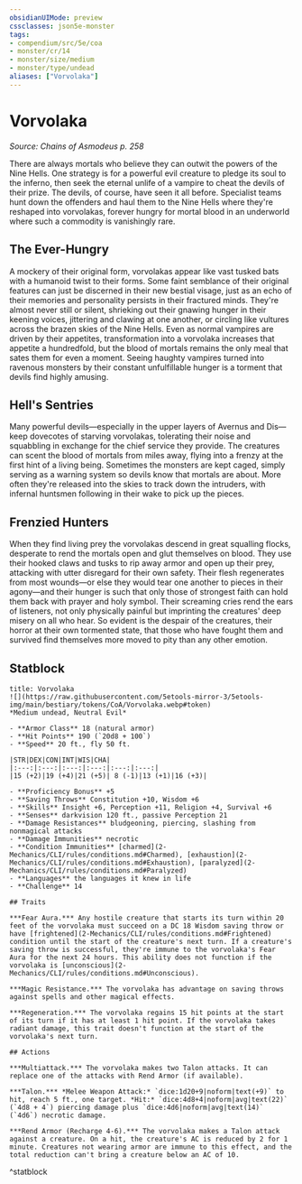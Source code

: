 ```yaml
---
obsidianUIMode: preview
cssclasses: json5e-monster
tags:
- compendium/src/5e/coa
- monster/cr/14
- monster/size/medium
- monster/type/undead
aliases: ["Vorvolaka"]
---
```

# Vorvolaka
*Source: Chains of Asmodeus p. 258*  

There are always mortals who believe they can outwit the powers of the Nine Hells. One strategy is for a powerful evil creature to pledge its soul to the inferno, then seek the eternal unlife of a vampire to cheat the devils of their prize. The devils, of course, have seen it all before. Specialist teams hunt down the offenders and haul them to the Nine Hells where they're reshaped into vorvolakas, forever hungry for mortal blood in an underworld where such a commodity is vanishingly rare.

## The Ever-Hungry

A mockery of their original form, vorvolakas appear like vast tusked bats with a humanoid twist to their forms. Some faint semblance of their original features can just be discerned in their new bestial visage, just as an echo of their memories and personality persists in their fractured minds. They're almost never still or silent, shrieking out their gnawing hunger in their keening voices, jittering and clawing at one another, or circling like vultures across the brazen skies of the Nine Hells. Even as normal vampires are driven by their appetites, transformation into a vorvolaka increases that appetite a hundredfold, but the blood of mortals remains the only meal that sates them for even a moment. Seeing haughty vampires turned into ravenous monsters by their constant unfulfillable hunger is a torment that devils find highly amusing.

## Hell's Sentries

Many powerful devils—especially in the upper layers of Avernus and Dis—keep dovecotes of starving vorvolakas, tolerating their noise and squabbling in exchange for the chief service they provide. The creatures can scent the blood of mortals from miles away, flying into a frenzy at the first hint of a living being. Sometimes the monsters are kept caged, simply serving as a warning system so devils know that mortals are about. More often they're released into the skies to track down the intruders, with infernal huntsmen following in their wake to pick up the pieces.

## Frenzied Hunters

When they find living prey the vorvolakas descend in great squalling flocks, desperate to rend the mortals open and glut themselves on blood. They use their hooked claws and tusks to rip away armor and open up their prey, attacking with utter disregard for their own safety. Their flesh regenerates from most wounds—or else they would tear one another to pieces in their agony—and their hunger is such that only those of strongest faith can hold them back with prayer and holy symbol. Their screaming cries rend the ears of listeners, not only physically painful but imprinting the creatures' deep misery on all who hear. So evident is the despair of the creatures, their horror at their own tormented state, that those who have fought them and survived find themselves more moved to pity than any other emotion.

## Statblock

```ad-statblock
title: Vorvolaka
![](https://raw.githubusercontent.com/5etools-mirror-3/5etools-img/main/bestiary/tokens/CoA/Vorvolaka.webp#token)
*Medium undead, Neutral Evil*

- **Armor Class** 18 (natural armor)
- **Hit Points** 190 (`20d8 + 100`)
- **Speed** 20 ft., fly 50 ft.

|STR|DEX|CON|INT|WIS|CHA|
|:---:|:---:|:---:|:---:|:---:|:---:|
|15 (+2)|19 (+4)|21 (+5)| 8 (-1)|13 (+1)|16 (+3)|

- **Proficiency Bonus** +5
- **Saving Throws** Constitution +10, Wisdom +6
- **Skills** Insight +6, Perception +11, Religion +4, Survival +6
- **Senses** darkvision 120 ft., passive Perception 21
- **Damage Resistances** bludgeoning, piercing, slashing from nonmagical attacks
- **Damage Immunities** necrotic
- **Condition Immunities** [charmed](2-Mechanics/CLI/rules/conditions.md#Charmed), [exhaustion](2-Mechanics/CLI/rules/conditions.md#Exhaustion), [paralyzed](2-Mechanics/CLI/rules/conditions.md#Paralyzed)
- **Languages** the languages it knew in life
- **Challenge** 14

## Traits

***Fear Aura.*** Any hostile creature that starts its turn within 20 feet of the vorvolaka must succeed on a DC 18 Wisdom saving throw or have [frightened](2-Mechanics/CLI/rules/conditions.md#Frightened) condition until the start of the creature's next turn. If a creature's saving throw is successful, they're immune to the vorvolaka's Fear Aura for the next 24 hours. This ability does not function if the vorvolaka is [unconscious](2-Mechanics/CLI/rules/conditions.md#Unconscious).

***Magic Resistance.*** The vorvolaka has advantage on saving throws against spells and other magical effects.

***Regeneration.*** The vorvolaka regains 15 hit points at the start of its turn if it has at least 1 hit point. If the vorvolaka takes radiant damage, this trait doesn't function at the start of the vorvolaka's next turn.

## Actions

***Multiattack.*** The vorvolaka makes two Talon attacks. It can replace one of the attacks with Rend Armor (if available).

***Talon.*** *Melee Weapon Attack:* `dice:1d20+9|noform|text(+9)` to hit, reach 5 ft., one target. *Hit:* `dice:4d8+4|noform|avg|text(22)` (`4d8 + 4`) piercing damage plus `dice:4d6|noform|avg|text(14)` (`4d6`) necrotic damage.

***Rend Armor (Recharge 4-6).*** The vorvolaka makes a Talon attack against a creature. On a hit, the creature's AC is reduced by 2 for 1 minute. Creatures not wearing armor are immune to this effect, and the total reduction can't bring a creature below an AC of 10.
```
^statblock